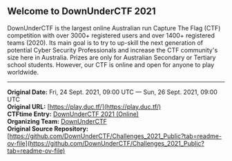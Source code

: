 
## Welcome to DownUnderCTF 2021

DownUnderCTF is the largest online Australian run Capture The Flag (CTF) competition with over 3000+ registered users and over 1400+ registered teams (2020). Its main goal is to try to up-skill the next generation of potential Cyber Security Professionals and increase the CTF community's size here in Australia. Prizes are only for Australian Secondary or Tertiary school students. However, our CTF is online and open for anyone to play worldwide.

---
**Original Date:** Fri, 24 Sept. 2021, 09:00 UTC — Sun, 26 Sept. 2021, 09:00 UTC<br>
**Original URL:** [https://play.duc.tf/](https://play.duc.tf/)<br>
**CTFtime Entry:** [DownUnderCTF 2021 (Online)](https://ctftime.org/event/1312/)<br>
**Organizing Team:** [DownUnderCTF](https://ctftime.org/team/126400)<br>
**Original Source Repository:** [https://github.com/DownUnderCTF/Challenges_2021_Public?tab=readme-ov-file](https://github.com/DownUnderCTF/Challenges_2021_Public?tab=readme-ov-file)<br>
<!-- Official URL: https://downunderctf.com/ -->